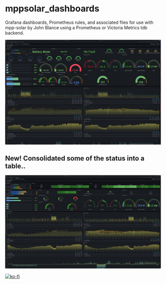 # mppsolar_dashboards
Grafana dashboards, Prometheus rules, and associated files for use with mpp-solar by John Blance using a Prometheus or Victoria Metrics tdb backend.

![Grafana dashboard](https://github.com/cordelster/mppsolar_dashboards/blob/main/prometheus/pics/dash_guages.png)

## New! Consolidated some of the status into a table..
![Grafana dashboard stats in table](https://github.com/cordelster/mppsolar_dashboards/blob/main/prometheus/pics/dash_tables.png)

[![ko-fi](https://ko-fi.com/img/githubbutton_sm.svg)](https://ko-fi.com/L3L0V38OP)
